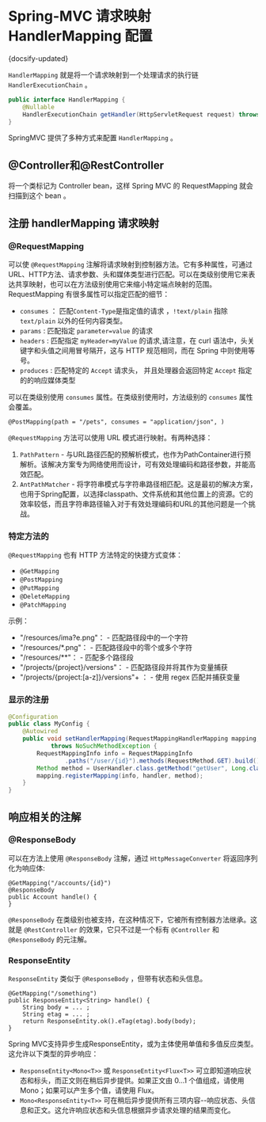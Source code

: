 # Spring-MVC 请求映射 HandlerMapping 配置
{docsify-updated}

`HandlerMapping` 就是将一个请求映射到一个处理请求的执行链 `HandlerExecutionChain` 。
```java
public interface HandlerMapping {
	@Nullable
	HandlerExecutionChain getHandler(HttpServletRequest request) throws Exception;
}
```

SpringMVC 提供了多种方式来配置 `HandlerMapping` 。

## @Controller和@RestController
将一个类标记为 Controller bean，这样 Spring MVC 的 RequestMapping 就会扫描到这个 bean 。

## 注册 handlerMapping 请求映射

### @RequestMapping
可以使 `@RequestMapping` 注解将请求映射到控制器方法。它有多种属性，可通过URL、HTTP方法、请求参数、头和媒体类型进行匹配。可以在类级别使用它来表达共享映射，也可以在方法级别使用它来缩小特定端点映射的范围。
RequestMapping 有很多属性可以指定匹配的细节：
+ `consumes` ： 匹配`Content-Type`是指定值的请求 ，`!text/plain` 指除 `text/plain` 以外的任何内容类型。
+ `params` : 匹配指定 `parameter=value` 的请求
+ `headers` : 匹配指定 `myHeader=myValue` 的请求,请注意，在 curl 语法中，头关键字和头值之间用冒号隔开，这与 HTTP 规范相同，而在 Spring 中则使用等号。
+ `produces` : 匹配特定的 `Accept` 请求头， 并且处理器会返回特定 `Accept` 指定的的响应媒体类型


可以在类级别使用 `consumes` 属性。在类级别使用时，方法级别的 `consumes` 属性会覆盖。
```
@PostMapping(path = "/pets", consumes = "application/json", ) 
```

`@RequestMapping` 方法可以使用 URL 模式进行映射。有两种选择：
1. `PathPattern` - 与URL路径匹配的预解析模式，也作为PathContainer进行预解析。该解决方案专为网络使用而设计，可有效处理编码和路径参数，并能高效匹配。
2. `AntPathMatcher` - 将字符串模式与字符串路径相匹配。这是最初的解决方案，也用于Spring配置，以选择classpath、文件系统和其他位置上的资源。它的效率较低，而且字符串路径输入对于有效处理编码和URL的其他问题是一个挑战。


### 特定方法的
`@RequestMapping` 也有 HTTP 方法特定的快捷方式变体：
+ `@GetMapping`
+ `@PostMapping`
+ `@PutMapping`
+ `@DeleteMapping`
+ `@PatchMapping`

示例：
+ "/resources/ima?e.png"： - 匹配路径段中的一个字符
+ "/resources/*.png"： - 匹配路径段中的零个或多个字符
+ "/resources/**"： - 匹配多个路径段
+ "/projects/{project}/versions"： - 匹配路径段并将其作为变量捕获
+ "/projects/{project:[a-z]}/versions"+ ： - 使用 regex 匹配并捕获变量

### 显示的注册

```java
@Configuration
public class MyConfig {
	@Autowired
	public void setHandlerMapping(RequestMappingHandlerMapping mapping, UserHandler handler)
			throws NoSuchMethodException {
		RequestMappingInfo info = RequestMappingInfo
				.paths("/user/{id}").methods(RequestMethod.GET).build();
		Method method = UserHandler.class.getMethod("getUser", Long.class);
		mapping.registerMapping(info, handler, method);
	}
}
```

## 响应相关的注解

### @ResponseBody
可以在方法上使用 `@ResponseBody` 注解，通过 `HttpMessageConverter` 将返回序列化为响应体:
```
@GetMapping("/accounts/{id}")
@ResponseBody
public Account handle() {
}
```
`@ResponseBody` 在类级别也被支持，在这种情况下，它被所有控制器方法继承。这就是 `@RestController` 的效果，它只不过是一个标有 `@Controller` 和 `@ResponseBody` 的元注解。

### ResponseEntity
`ResponseEntity` 类似于 `@ResponseBody` ，但带有状态和头信息。
```
@GetMapping("/something")
public ResponseEntity<String> handle() {
	String body = ... ;
	String etag = ... ;
	return ResponseEntity.ok().eTag(etag).body(body);
}
```

Spring MVC支持异步生成ResponseEntity，或为主体使用单值和多值反应类型。这允许以下类型的异步响应：
+ `ResponseEntity<Mono<T>>` 或 `ResponseEntity<Flux<T>>` 可立即知道响应状态和标头，而正文则在稍后异步提供。如果正文由 0...1 个值组成，请使用 Mono；如果可以产生多个值，请使用 Flux。
+ `Mono<ResponseEntity<T>>` 可在稍后异步提供所有三项内容--响应状态、头信息和正文。这允许响应状态和头信息根据异步请求处理的结果而变化。